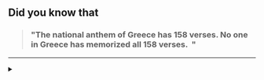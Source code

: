 ## Did you know that

<h3>
  <blockquote>
<!--START_SECTION:debris-->                                                                                                   
"The national anthem of Greece has 158 verses. No one in Greece has memorized all 158 verses.  "
<!--END_SECTION:debris-->
  </blockquote>
</h3>

-----

<details>
  <summary></summary>

<img src="https://github-readme-stats.vercel.app/api?show_icons=true&hide=issues&username=ekickx"> <img src="https://github-readme-stats.vercel.app/api/top-langs/?layout=compact&username=ekickx">

</details>
